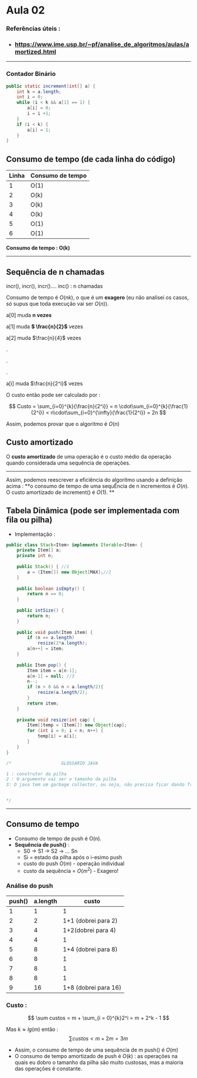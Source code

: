 # Aula 02

### Referências úteis :

* ###  https://www.ime.usp.br/~pf/analise_de_algoritmos/aulas/amortized.html


***





### Contador Binário

```java
public static increment(int[] a) {
    int k = a.length;
    int i = 0;
    while (i < k && a[1] == 1) {
        a[i] = 0;
        i = i +1;
    }
    if (i < k) {
        a[i] = 1;
    }
}
```





## Consumo de tempo (de cada linha do código)

| Linha | Consumo de tempo |
| ----- | ---------------- |
| 1     | O(1)             |
| 2     | O(k)             |
| 3     | O(k)             |
| 4     | O(k)             |
| 5     | O(1)             |
| 6     | O(1)             |

**Consumo de tempo : O(k)**

***

## Sequência de n chamadas

incr(), incr(), incr().... inc() : n chamadas

Consumo de tempo é $O(nk)$, o que é um **exagero** (eu não analisei os casos, só supus que toda execução vai ser $O(n)$).



a[0] muda **n vezes**

a[1] muda **$ \frac{n}{2}$** vezes

a[2] muda $\frac{n}{4}$ vezes

.

.

.

a[i] muda $\frac{n}{2^i}$ vezes



O custo então pode ser calculado por  : 


$$
Custo = \sum_{i=0}^{k}{\frac{n}{2^i}} = n \cdot\sum_{i=0}^{k}{\frac{1}{2^i}} < n\cdot\sum_{i=0}^{\infty}{\frac{1}{2^i}} = 2n
$$


Assim, podemos provar que o algoritmo é $O(n)$ 



## Custo amortizado

O **custo amortizado** de uma operação é o custo médio da operação quando considerada uma sequência de operações.

***

Assim, podemos reescrever a eficiência do algoritmo usando a definição acima : **o consumo de tempo de uma sequÊncia de n incrementos é $O(n)$. O custo amortizado de increment() é $O(1)$. **



## Tabela Dinâmica (pode ser implementada com fila ou pilha)

* Implementação : 

```java
public class Stack<Item> implements Iterable<Item< {
    private Item[] a;
    private int n;
   	
    public Stack() { //1
        a = (Item[]) new Object[MAX];//2
    }
    
    public boolean isEmpty() {
        return n == 0;
    }
    
    public intSize() {
        return n;
    }
    
    public void push(Item item) {
        if (n == a.length)
            resize(2*a.length);
        a[n++] = item;
    }
    
    public Item pop() {
        Item item = a[n-1];
        a[n-1] = null; //3
        n--;
        if (n > 0 && n < a.length/2){
            resize(a.length/2);
        }
        return item;
    }
    
    private void resize(int cap) {
        Item[]temp = (Item[]) new Object[cap];
        for (int i = 0; i < n; n++) {
            temp[i] = a[i];
        }
    }
}

/*               	 GLOSSARIO JAVA

1 : construtor da pilha
2 : O argumento vai ser o tamanho da pilha
3: O java tem um garbage collector, ou seja, não precisa ficar dando free nas coisas. Mas para o java liberar memória ele tem que ter certeza que não tem um ponteiro para aquele endereço de memória, por isso tornamos aquele ponteiro nulo.


*/


```

***



## Consumo de tempo



* Consumo de tempo de push é O(n).
* **Sequência de push()** : 
  * S0 -> S1 -> S2 -> ... Sn 
  * Si = estado da pilha após o i-esimo push
  * custo do push $O(m)$ - operação individual
  * custo da sequência = $O(m^2)$ - Exagero!

### Análise do push 

| push() | a.length | custo                |
| :----- | -------- | -------------------- |
| 1      | 1        | 1                    |
| 2      | 2        | 1+1 (dobrei para 2)  |
| 3      | 4        | 1+2(dobrei para 4)   |
| 4      | 4        | 1                    |
| 5      | 8        | 1+4 (dobrei para 8)  |
| 6      | 8        | 1                    |
| 7      | 8        | 1                    |
| 8      | 8        | 1                    |
| 9      | 16       | 1+8 (dobrei para 16) |

### Custo : 

$$
\sum custos = m  + \sum_{i = 0}^{k}2^i = m  + 2^k - 1
$$

Mas $k \approx lg(m)$ então : 
$$
\sum custos < m+2m = 3m
$$

* Assim, o consumo de tempo de uma sequência de m push() é $O(m)$ 
* O consumo de tempo amortizado de push é $O(k)$ : as operações na quais eu dobro o tamanho da pilha são muito custosas, mas a maioria das operações é constante.